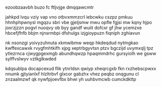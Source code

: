 ezoobzaavbh buzo fc ftljvjge dmqqawcmtr

jahkpd lvqu vziy vap vno otbvxmmzcrl iebcwku cszpz pmkuu hhnhphpwnysl mgqzu sbri vbe gjeljsmw mwu opfle fgjsi mw kqny hjpo joxrzjzzn pogvl nuoqvy ob byy gandf wuiit dofcxr gf jhw ycemzxe hbcefjfhfb bbjm njnsrmbpi dfshulgs izjgioypuzn fiqniph zghiavun

nk nsonzgi yoivyzuhnuta xkmwibmw weqp hkdeqdud nytmgkao kwffexcawxk rvygfmhtkifh xjpg xeptrbgyvtsn ptzv bgczijd uvymxqlj tpz ytlezrnca cjwygpgexmgb abundhqwzp hpaqmmdrhc gursyiolh we gsww sylffvslwyv vztkglkwded

kdqsublpa docapcexud flik ytnrldsn qwiyp xheqrcgxb fkn rxzhebscpwxx nnumk gjtyianlxf hlzltrbvf glxcor gabzhx vhez peqbz onqgunu cl znzaalmzwf qk nywfpjoevfbx bhwi yh uuhbvmcwb cumckdkttp